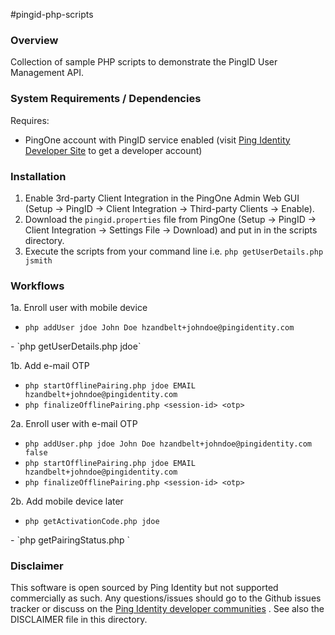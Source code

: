 #pingid-php-scripts

### Overview

Collection of sample PHP scripts to demonstrate the PingID User Management API.

### System Requirements / Dependencies

Requires:
 - PingOne account with PingID service enabled (visit [Ping Identity Developer Site] to get a developer account)
 
### Installation

1. Enable 3rd-party Client Integration in the PingOne Admin Web GUI (Setup -> PingID -> Client Integration -> Third-party Clients -> Enable).
2. Download the `pingid.properties` file from PingOne (Setup -> PingID -> Client Integration -> Settings File -> Download) and put in in the scripts directory.
3. Execute the scripts from your command line i.e. `php getUserDetails.php jsmith`

### Workflows

1a. Enroll user with mobile device  
- `php addUser jdoe John Doe hzandbelt+johndoe@pingidentity.com`  
<pickup pairing key or QR code URL from output>  
- `php getUserDetails.php jdoe`  

1b. Add e-mail OTP  
- `php startOfflinePairing.php jdoe EMAIL hzandbelt+johndoe@pingidentity.com`  
- `php finalizeOfflinePairing.php <session-id> <otp>`  

2a. Enroll user with e-mail OTP  
- `php addUser.php jdoe John Doe hzandbelt+johndoe@pingidentity.com false`  
- `php startOfflinePairing.php jdoe EMAIL hzandbelt+johndoe@pingidentity.com`  
- `php finalizeOfflinePairing.php <session-id> <otp>`  

2b. Add mobile device later  
- `php getActivationCode.php jdoe`  
<pickup pairing key or QR code URL from output>  
- `php getPairingStatus.php <activation-code>`

### Disclaimer

This software is open sourced by Ping Identity but not supported commercially as such. Any questions/issues should go to the Github issues tracker or discuss on the [Ping Identity developer communities] . See also the DISCLAIMER file in this directory.

[Ping Identity developer communities]: https://community.pingidentity.com/collaborate
[Ping Identity Developer Site]: https://developer.pingidentity.com/connect
